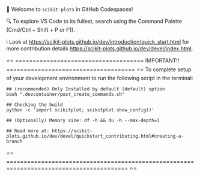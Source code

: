 👋 Welcome to `scikit-plots` in GitHub Codespaces!

🔍 To explore VS Code to its fullest, search using the Command Palette (Cmd/Ctrl + Shift + P or F1).

ℹ️  Look at https://scikit-plots.github.io/dev/introduction/quick_start.html
  for more contribution details https://scikit-plots.github.io/dev/devel/index.html.

⭐⭐ =====================================  IMPORTANT!!  ===================================== ⭐⭐
  To complete setup of your development environment to run the following script in the terminal:

    ## (recommended) Only Installed by default (default) option
    bash ".devcontainer/post_create_commands.sh"

    ## Checking the build
    python -c 'import scikitplot; scikitplot.show_config()'

    ## (Optionally) Memory size: df -h && du -h --max-depth=1

    ## Read more at: https://scikit-plots.github.io/dev/devel/quickstart_contributing.html#creating-a-branch

⭐⭐ ========================================================================================= ⭐⭐
